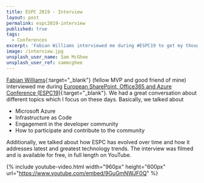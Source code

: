```yaml
---
title: ESPC 2019 - Interview
layout: post
permalink: espc2019-interview
published: true
tags: 
  - Conferences
excerpt: 'Fabian Williams interviewed me during #ESPC19 to get my thoughts about ESPC, Infrastructure as Code and the growing diversity and community at European SharePoint, Office365 and Azure Conference'
image: /interview.jpg
unsplash_user_name: Sam McGhee
unsplash_user_ref: sammcghee
---
```


[Fabian Williams](https://twitter.com/fabianwilliams){:target="_blank"} (fellow MVP and good friend of mine) interviewed me during [European SharePoint, Office365 and Azure Conference (ESPC19)](http://sharepointeurope.com/){:target="_blank"}. We had a great conversation about different topics which I focus on these days. Basically, we talked about

- Microsoft Azure
- Infrastructure as Code
- Engagement in the developer community
- How to participate and contribute to the community

Additionally, we talked about how ESPC has evolved over time and how it addresses latest and greatest technology trends. The interview was filmed and is available for free, in full length on YouTube.

{% include youtube-video.html width="960px" height="600px" url="https://www.youtube.com/embed/9GuGmNWJF0Q" %}
